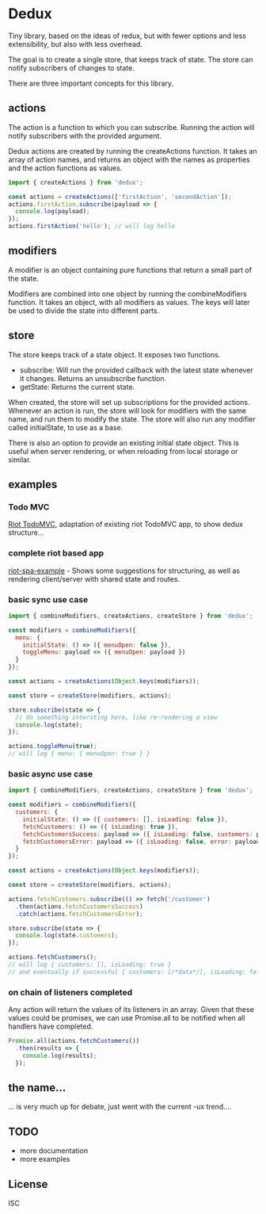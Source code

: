 # Dedux

Tiny library, based on the ideas of redux, but with fewer options and less extensibility, but also with less overhead.

The goal is to create a single store, that keeps track of state. The store can notify subscribers of changes to state.

There are three important concepts for this library.

## actions
The action is a function to which you can subscribe. Running the action will notify subscribers with the provided argument.

Dedux actions are created by running the createActions function. It takes an array of action names, and returns an object with the names as properties and the action functions as values.
```js
import { createActions } from 'dedux';

const actions = createActions(['firstAction', 'secondAction']);
actions.firstAction.subscribe(payload => {
  console.log(payload);
});
actions.firstAction('hello'); // will log hello
```

## modifiers
A modifier is an object containing pure functions that return a small part of the state.

Modifiers are combined into one object by running the combineModifiers function. It takes an object, with all modifiers as values. The keys will later be used to divide the state into different parts.

## store
The store keeps track of a state object. It exposes two functions.
* subscribe: Will run the provided callback with the latest state whenever it changes. Returns an unsubscribe function.
* getState: Returns the current state.

When created, the store will set up subscriptions for the provided actions. Whenever an action is run, the store will look for modifiers with the same name, and run them to modify the state. The store will also run any modifier called initialState, to use as a base.

There is also an option to provide an existing initial state object. This is useful when server rendering, or when reloading from local storage or similar.

## examples

### Todo MVC
[Riot TodoMVC](https://github.com/jsannerstedt/dedux-TodoMVC), adaptation of existing riot TodoMVC app, to show dedux structure...

### complete riot based app
[riot-spa-example](https://github.com/jsannerstedt/riot-spa-example) - Shows some suggestions for structuring, as well as rendering client/server with shared state and routes.


### basic sync use case
```js
import { combineModifiers, createActions, createStore } from 'dedux';

const modifiers = combineModifiers({
  menu: {
    initialState: () => ({ menuOpen: false }),
    toggleMenu: payload => ({ menuOpen: payload })
  }
});

const actions = createActions(Object.keys(modifiers));

const store = createStore(modifiers, actions);

store.subscribe(state => {
  // do something intersting here, like re-rendering a view
  console.log(state);
});

actions.toggleMenu(true);
// will log { menu: { menuOpen: true } }
```


### basic async use case
```js
import { combineModifiers, createActions, createStore } from 'dedux';

const modifiers = combineModifiers({
  customers: {
    initialState: () => ({ customers: [], isLoading: false }),
    fetchCustomers: () => ({ isLoading: true }),
    fetchCustomersSuccess: payload => ({ isLoading: false, customers: payload }),
    fetchCustomersError: payload => ({ isLoading: false, error: payload })
  }
});

const actions = createActions(Object.keys(modifiers));

const store = createStore(modifiers, actions);

actions.fetchCustomers.subscribe(() => fetch('/customer')
  .then(actions.fetchCustomersSuccess)
  .catch(actions.fetchCustomersError);

store.subscribe(state => {
  console.log(state.customers);
});

actions.fetchCustomers();
// will log { customers: [], isLoading: true }
// and eventually if successful { customers: [/*data*/], isLoading: false }
```

### on chain of listeners completed
Any action will return the values of its listeners in an array. Given that these values could be promises, we can use Promise.all to be notified when all handlers have completed.

```js
Promise.all(actions.fetchCustomers())
  .then(results => {
    console.log(results);
  });
```

## the name...
... is very much up for debate, just went with the current -ux trend....

## TODO
* more documentation
* more examples

## License
ISC
